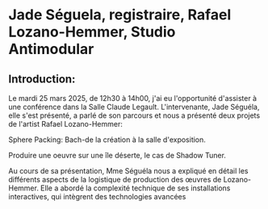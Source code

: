# Jade Séguela, registraire, Rafael Lozano-Hemmer, Studio Antimodular #

## Introduction: ##
Le mardi 25 mars 2025, de 12h30 à 14h00, j'ai eu l'opportunité d'assister à une conférence dans la Salle Claude Legault. L'intervenante, Jade Séguéla, elle s'est présenté, a parlé de son parcours et nous a présenté deux projets de l'artist Rafael Lozano-Hemmer:

Sphere Packing: Bach-de la création à la salle d'exposition.

Produire une oeuvre sur une île déserte, le cas de Shadow Tuner.

Au cours de sa présentation, Mme Séguéla nous a expliqué en détail les différents aspects de la logistique de production des œuvres de Lozano-Hemmer. Elle a abordé la complexité technique de ses installations interactives, qui intègrent des technologies avancées 
